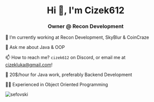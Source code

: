 <h1 align="center">Hi 👋, I'm Cizek612</h1>
<h3 align="center">Owner @ Recon Development</h3>


🔭 I’m currently working at Recon Development, SkyBlur & CoinCraze

💬 Ask me about Java & OOP

📫 How to reach me? ```cizek612``` on Discord, or email me at cizekluka@gmail.com!

🌌 20$/hour for Java work, preferably Backend Development

🧑‍💻 Experienced in Object Oriented Programming 

<p align="left"> <img src="https://komarev.com/ghpvc/?username=sefovski&label=Profile%20views&color=0e75b6&style=flat" alt="sefovski" /> </p>
